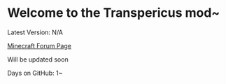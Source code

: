 Welcome to the Transpericus mod~
================================

Latest Version: N/A

[Minecraft Forum Page](http://www.minecraftforum.net/topic/1489269-151-modloader-transpericus)

Will be updated soon

Days on GitHub: 1~
